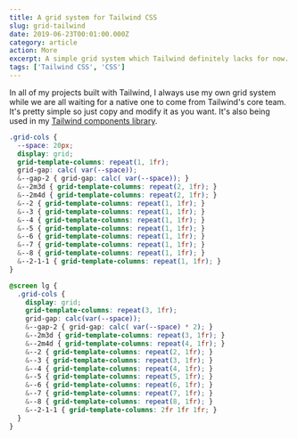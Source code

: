 ```yaml
---
title: A grid system for Tailwind CSS
slug: grid-tailwind
date: 2019-06-23T00:01:00.000Z
category: article
action: More
excerpt: A simple grid system which Tailwind definitely lacks for now.
tags: ['Tailwind CSS', 'CSS']
---
```


In all of my projects built with Tailwind, I always use my own grid system while we are all waiting for a native one to come from Tailwind's core team. It's pretty simple so just copy and modify it as you want. It's also being used in my [Tailwind components library](/tools/tailwind).

```css
.grid-cols {
  --space: 20px;
  display: grid;
  grid-template-columns: repeat(1, 1fr);
  grid-gap: calc( var(--space));
  &--gap-2 { grid-gap: calc( var(--space)); }
  &--2m3d { grid-template-columns: repeat(2, 1fr); }
  &--2m4d { grid-template-columns: repeat(2, 1fr); }
  &--2 { grid-template-columns: repeat(1, 1fr); }
  &--3 { grid-template-columns: repeat(1, 1fr); }
  &--4 { grid-template-columns: repeat(1, 1fr); }
  &--5 { grid-template-columns: repeat(1, 1fr); }
  &--6 { grid-template-columns: repeat(1, 1fr); }
  &--7 { grid-template-columns: repeat(1, 1fr); }
  &--8 { grid-template-columns: repeat(1, 1fr); }
  &--2-1-1 { grid-template-columns: repeat(1, 1fr); }
}

@screen lg {
  .grid-cols {
    display: grid;
    grid-template-columns: repeat(3, 1fr);
    grid-gap: calc(var(--space));
    &--gap-2 { grid-gap: calc( var(--space) * 2); }
    &--2m3d { grid-template-columns: repeat(3, 1fr); }
    &--2m4d { grid-template-columns: repeat(4, 1fr); }
    &--2 { grid-template-columns: repeat(2, 1fr); }
    &--3 { grid-template-columns: repeat(3, 1fr); }
    &--4 { grid-template-columns: repeat(4, 1fr); }
    &--5 { grid-template-columns: repeat(5, 1fr); }
    &--6 { grid-template-columns: repeat(6, 1fr); }
    &--7 { grid-template-columns: repeat(7, 1fr); }
    &--8 { grid-template-columns: repeat(8, 1fr); }
    &--2-1-1 { grid-template-columns: 2fr 1fr 1fr; }
  }
}

```
